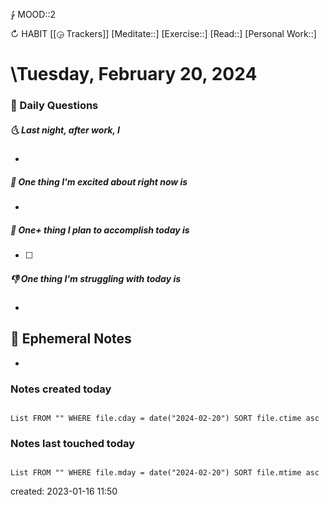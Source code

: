 ⨑ MOOD::2

↻ HABIT [[◶ Trackers]]
[Meditate::]
[Exercise::]
[Read::]
[Personal Work::]

# \Tuesday, February 20, 2024

### 📅 Daily Questions

##### 🌜 Last night, after work, I

- 

##### 🙌 One thing I'm excited about right now is

-

##### 🚀 One+ thing I plan to accomplish today is

- [ ] 

##### 👎 One thing I'm struggling with today is

-

## 📝 Ephemeral Notes

-

### Notes created today

```dataview

List FROM "" WHERE file.cday = date("2024-02-20") SORT file.ctime asc

```

### Notes last touched today

```dataview

List FROM "" WHERE file.mday = date("2024-02-20") SORT file.mtime asc

```

created: 2023-01-16 11:50
